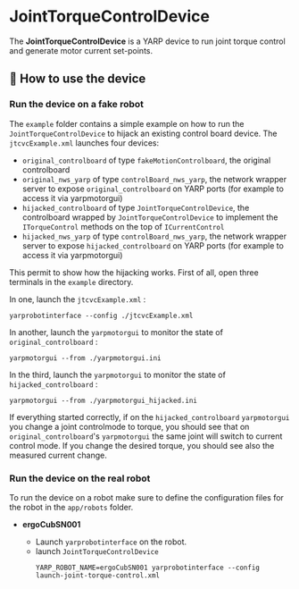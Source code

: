 # JointTorqueControlDevice

The **JointTorqueControlDevice** is a YARP device to run joint torque control and generate motor current set-points.

## :running: How to use the device

### Run the device on a fake robot

The `example` folder contains a simple example on how to run the `JointTorqueControlDevice` to hijack an existing control board device.
The `jtcvcExample.xml` launches four devices:
* `original_controlboard` of type `fakeMotionControlboard`, the original controlboard
* `original_nws_yarp` of type `controlBoard_nws_yarp`, the network wrapper server to expose `original_controlboard` on YARP ports (for example to access it via yarpmotorgui)
* `hijacked_controlboard` of type `JointTorqueControlDevice`, the controlboard wrapped by `JointTorqueControlDevice` to implement the `ITorqueControl` methods on the top of `ICurrentControl`
* `hijacked_nws_yarp` of type `controlBoard_nws_yarp`, the network wrapper server to expose `hijacked_controlboard` on YARP ports (for example to access it via yarpmotorgui)

This permit to show how the hijacking  works. First of all, open three terminals in the `example` directory.

In one, launch the `jtcvcExample.xml` :
~~~
yarprobotinterface --config ./jtcvcExample.xml
~~~

In another, launch the `yarpmotorgui` to monitor the state of `original_controlboard` :
~~~
yarpmotorgui --from ./yarpmotorgui.ini
~~~

In the third, launch the `yarpmotorgui` to monitor the state of `hijacked_controlboard` :
~~~
yarpmotorgui --from ./yarpmotorgui_hijacked.ini
~~~

If everything started correctly, if on the  `hijacked_controlboard` `yarpmotorgui` you change a joint controlmode to torque, you should see that on `original_controlboard`'s `yarpmotorgui` the same joint will switch to current control mode. If you change the desired torque, you should see also the measured current change.

### Run the device on the real robot

To run the device on a robot make sure to define the configuration files for the robot in the `app/robots` folder.

- **ergoCubSN001**

  - Launch `yarprobotinterface` on the robot.
  - launch `JointTorqueControlDevice`
    ```
    YARP_ROBOT_NAME=ergoCubSN001 yarprobotinterface --config launch-joint-torque-control.xml
    ```
